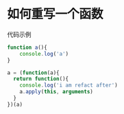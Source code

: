 # 如何重写一个函数

代码示例

```javascript
function a(){
	console.log('a')
}

a = (function(a){
  return function(){
    console.log('i am refact after')
    a.apply(this, arguments)
  }
})(a)
```

